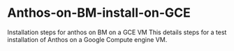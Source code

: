# Anthos-on-BM-install-on-GCE
Installation steps for anthos on BM on a GCE VM
This details steps for a test installation of Anthos on a Google Compute engine VM.
